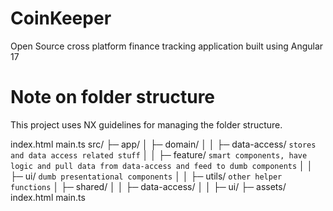 # CoinKeeper

Open Source cross platform finance tracking application built using Angular 17


# Note on folder structure

This project uses NX guidelines for managing the folder structure.


index.html
main.ts
src/
├─ app/
│  ├─ domain/
│  │  ├─ data-access/ `stores and data access related stuff`
│  │  ├─ feature/ `smart components, have logic and pull data from data-access and feed to dumb components`
│  │  ├─ ui/ `dumb presentational components`
│  │  ├─ utils/ `other helper functions`
│  ├─ shared/
│  │  ├─ data-access/
│  │  ├─ ui/
├─ assets/
index.html
main.ts
